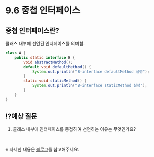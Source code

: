# 9.6 중첩 인터페이스

## 중첩 인터페이스란?
클래스 내부에 선언된 인터페이스를 의미함.

```java
class A {
    public static interface B {
        void abstractMethod();
        default void defaultMethod() {
            System.out.println("B-interface defaultMethod 실행");
        }
        static void staticMethod() {
            System.out.println("B-interface staticMethod 실행");
        }
    }
}
```

## ⁉️예상 질문

1. 클래스 내부에 인터페이스를 중첩하여 선언하는 이유는 무엇인가요?

&nbsp;

※ 자세한 내용은 [블로그](https://mandusitstudy.tistory.com/350)를 참고해주세요.